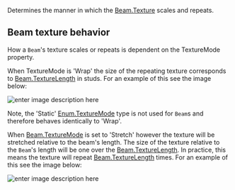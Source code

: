 Determines the manner in which the [Beam.Texture](https://developer.roblox.com/api-reference/property/Beam/Texture) scales and repeats.

## Beam texture behavior

How a `Beam`'s texture scales or repeats is dependent on the TextureMode property.

When TextureMode is 'Wrap' the size of the repeating texture corresponds to [Beam.TextureLength](https://developer.roblox.com/api-reference/property/Beam/TextureLength) in studs. For an example of this see the image below:

![enter image description here][1]

Note, the 'Static' [Enum.TextureMode](https://developer.roblox.com/search#stq=TextureMode) type is not used for `Beam`s and therefore behaves identically to 'Wrap'.

When [Beam.TextureMode](https://developer.roblox.com/api-reference/property/Beam/TextureMode) is set to 'Stretch' however the texture will be stretched relative to the beam's length. The size of the texture relative to the `Beam`'s length will be one over the [Beam.TextureLength](https://developer.roblox.com/api-reference/property/Beam/TextureLength). In practice, this means the texture will repeat [Beam.TextureLength](https://developer.roblox.com/api-reference/property/Beam/TextureLength) times. For an example of this see the image below:

![enter image description here][2]

[1]: https://developer.roblox.com/assets/blt92742bad209f4935/beamTexture.gif

[2]: https://developer.roblox.com/assets/blt034506939f5674b3/beamTexture2.gif